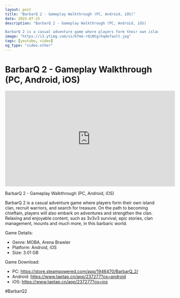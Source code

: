 ```yaml
---
layout: post
title: "BarbarQ 2 - Gameplay Walkthrough (PC, Android, iOS)"
date: 2025-07-25
description: "BarbarQ 2 - Gameplay Walkthrough (PC, Android, iOS)

BarbarQ 2 is a casual adventure game where players form their own island clan, recruit warriors, an..."
image: "https://i3.ytimg.com/vi/6fmG-rdiNtg/hqdefault.jpg"
tags: [youtube, video]
og_type: "video.other"
---
```


<script type="application/ld+json">
{
  "@context": "http://schema.org",
  "@type": "VideoObject",
  "name": "BarbarQ 2 - Gameplay Walkthrough (PC, Android, iOS)",
  "description": "BarbarQ 2 - Gameplay Walkthrough (PC, Android, iOS)\n\nBarbarQ 2 is a casual adventure game where players form their own island clan, recruit warriors, and search for treasure. On the path to becoming chieftain, players will also embark on adventures and strengthen the clan. Relaxing and enjoyable content, such as 3v3v3 survival, epic stories, clan management, mounts and much more, in this barbaric world.\n\nGame Details:\n\n- Genre: MOBA, Arena Brawler\n- Platform: Android, iOS\n- Size: 3.01 GB\n\nGame Download:\n\n- PC: https://store.steampowered.com/app/1946470/BarbarQ_2/\n- Android: https://www.taptap.cn/app/237277?os=android\n- iOS: https://www.taptap.cn/app/237277?os=ios\n\n#BarbarQ2",
  "thumbnailUrl": "https://i3.ytimg.com/vi/6fmG-rdiNtg/hqdefault.jpg",
  "uploadDate": "2025-07-25T06:00:04",
  "embedUrl": "https://www.youtube.com/embed/6fmG-rdiNtg",
  "publisher": {
    "@type": "Person",
    "name": "Celo Zaga"
  },
  "mainEntityOfPage": {
    "@type": "WebPage",
    "@id": "https://celozaga.github.io/2025/07/25/barbarq-2---gameplay-walkthrough-(pc,-android,-ios)-6fmG-rdiNtg.html"
  },
  "duration": "PT0M0S"
}
</script>

<script type="application/ld+json">
{
  "@context": "http://schema.org",
  "@type": "BlogPosting",
  "headline": "BarbarQ 2 - Gameplay Walkthrough (PC, Android, iOS)",
  "image": "https://i3.ytimg.com/vi/6fmG-rdiNtg/hqdefault.jpg",
  "publisher": {
    "@type": "Person",
    "name": "Celo Zaga"
  },
  "url": "https://celozaga.github.io/2025/07/25/barbarq-2---gameplay-walkthrough-(pc,-android,-ios)-6fmG-rdiNtg.html",
  "datePublished": "2025-07-25T06:00:04",
  "dateCreated": "2025-07-25T06:00:04",
  "dateModified": "2025-07-25T06:00:04",
  "description": "BarbarQ 2 - Gameplay Walkthrough (PC, Android, iOS)\n\nBarbarQ 2 is a casual adventure game where players form their own island clan, recruit warriors, an...",
  "author": {
    "@type": "Person",
    "name": "Celo Zaga"
  },
  "mainEntityOfPage": {
    "@type": "WebPage",
    "@id": "https://celozaga.github.io/2025/07/25/barbarq-2---gameplay-walkthrough-(pc,-android,-ios)-6fmG-rdiNtg.html"
  }
}
</script>

<h1 class="youtube-post-title">BarbarQ 2 - Gameplay Walkthrough (PC, Android, iOS)</h1>

<iframe width="560" height="315" src="https://www.youtube.com/embed/6fmG-rdiNtg" class="youtube-post-embed" frameborder="0" allowfullscreen></iframe>

<p class="youtube-post-description">BarbarQ 2 - Gameplay Walkthrough (PC, Android, iOS)

BarbarQ 2 is a casual adventure game where players form their own island clan, recruit warriors, and search for treasure. On the path to becoming chieftain, players will also embark on adventures and strengthen the clan. Relaxing and enjoyable content, such as 3v3v3 survival, epic stories, clan management, mounts and much more, in this barbaric world.

Game Details:

- Genre: MOBA, Arena Brawler
- Platform: Android, iOS
- Size: 3.01 GB

Game Download:

- PC: https://store.steampowered.com/app/1946470/BarbarQ_2/
- Android: https://www.taptap.cn/app/237277?os=android
- iOS: https://www.taptap.cn/app/237277?os=ios

#BarbarQ2</p>
